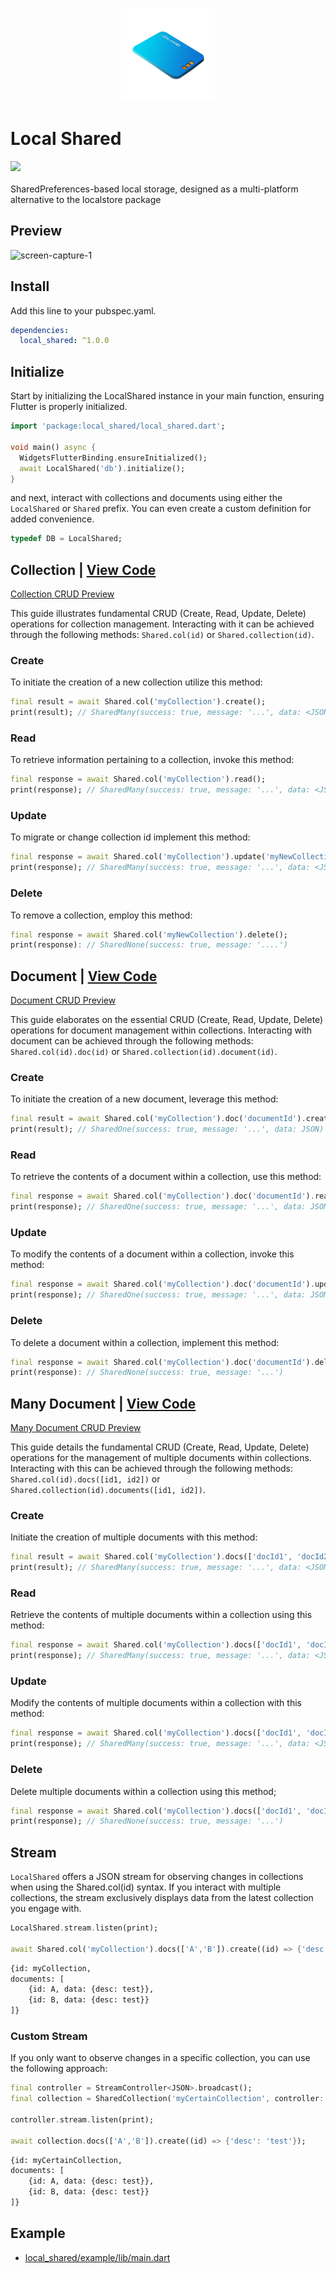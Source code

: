 <p align="center">
  <img src="https://raw.githubusercontent.com/Nialixus/local_shared/main/logo.png" alt="Inidia.app Local Shared Logo" width="150">
</p>

# Local Shared

<a href='https://pub.dev/packages/local_shared'><img src='https://img.shields.io/pub/v/local_shared.svg?logo=flutter&color=blue&style=flat-square'/></a>\
\
SharedPreferences-based local storage, designed as a multi-platform alternative to the localstore package

## Preview

![screen-capture-_1_](https://user-images.githubusercontent.com/45191605/162557654-6e98d7be-e198-4089-bc13-6b52f7e4a6e2.gif)

## Install

Add this line to your pubspec.yaml.

```yaml
dependencies:
  local_shared: ^1.0.0
```

## Initialize

Start by initializing the LocalShared instance in your main function, ensuring Flutter is properly initialized.
```dart
import 'package:local_shared/local_shared.dart';

void main() async {
  WidgetsFlutterBinding.ensureInitialized();
  await LocalShared('db').initialize();
}
```

and next, interact with collections and documents using either the `LocalShared` or `Shared` prefix. 
You can even create a custom definition for added convenience.
```dart
typedef DB = LocalShared;
```

## Collection | [View Code](https://github.com/Nialixus/local_shared/blob/main/example/lib/src/collection_crud.dart)
[Collection CRUD Preview](https://github.com/Nialixus/local_shared/assets/45191605/cadda35c-32c8-4c60-9848-a2099e2377f3)

This guide illustrates fundamental CRUD (Create, Read, Update, Delete) operations for collection management. Interacting with it can be achieved through the following methods: `Shared.col(id)` or `Shared.collection(id)`.

### Create
To initiate the creation of a new collection utilize this method:
```dart
final result = await Shared.col('myCollection').create();
print(result); // SharedMany(success: true, message: '...', data: <JSON>[])
```

### Read
To retrieve information pertaining to a collection, invoke this method:
```dart
final response = await Shared.col('myCollection').read();
print(response); // SharedMany(success: true, message: '...', data: <JSON>[])
```

### Update
To migrate or change collection id implement this method:
```dart
final response = await Shared.col('myCollection').update('myNewCollection');
print(response); // SharedMany(success: true, message: '...', data: <JSON>[])
```

### Delete
To remove a collection, employ this method:
```dart
final response = await Shared.col('myNewCollection').delete();
print(response): // SharedNone(success: true, message: '....')
```

## Document | [View Code](https://github.com/Nialixus/local_shared/blob/main/example/lib/src/document_crud.dart)
[Document CRUD Preview](https://github.com/Nialixus/local_shared/assets/45191605/e8848c32-b9c2-4406-a0d4-ae8b0caad64f)

This guide elaborates on the essential CRUD (Create, Read, Update, Delete) operations for document management within collections. Interacting with document can be achieved through the following methods: `Shared.col(id).doc(id)` or `Shared.collection(id).document(id)`.

### Create
To initiate the creation of a new document, leverage this method:
```dart
final result = await Shared.col('myCollection').doc('documentId').create({'key': 'value'});
print(result); // SharedOne(success: true, message: '...', data: JSON)
```

### Read
To retrieve the contents of a document within a collection, use this method:
```dart
final response = await Shared.col('myCollection').doc('documentId').read();
print(response); // SharedOne(success: true, message: '...', data: JSON)
```

### Update
To modify the contents of a document within a collection, invoke this method:
```dart
final response = await Shared.col('myCollection').doc('documentId').update({'newKey': 'newValue'});
print(response); // SharedOne(success: true, message: '...', data: JSON)
```

### Delete
To delete a document within a collection, implement this method:
```dart
final response = await Shared.col('myCollection').doc('documentId').delete();
print(response): // SharedNone(success: true, message: '...')
```

## Many Document | [View Code](https://github.com/Nialixus/local_shared/blob/main/example/lib/src/many_document_crud.dart)
[Many Document CRUD Preview](https://github.com/Nialixus/local_shared/assets/45191605/8cb30d72-ec7e-4b4c-8516-c4f12702e879)

This guide details the fundamental CRUD (Create, Read, Update, Delete) operations for the management of multiple documents within collections. Interacting with this can be achieved through the following methods: `Shared.col(id).docs([id1, id2])` or `Shared.collection(id).documents([id1, id2])`.

### Create
Initiate the creation of multiple documents with this method:
```dart
final result = await Shared.col('myCollection').docs(['docId1', 'docId2']).create((id) => {'key': 'value'});
print(result); // SharedMany(success: true, message: '...', data: <JSON>[])
```

### Read
Retrieve the contents of multiple documents within a collection using this method:
```dart
final response = await Shared.col('myCollection').docs(['docId1', 'docId2']).read();
print(response); // SharedMany(success: true, message: '...', data: <JSON>[])
```

### Update
Modify the contents of multiple documents within a collection with this method:
```dart
final response = await Shared.col('myCollection').docs(['docId1', 'docId2']).update((id) => {'newKey': 'newValue'});
print(response); // SharedMany(success: true, message: '...', data: <JSON>[])
```

### Delete
Delete multiple documents within a collection using this method;
```dart
final response = await Shared.col('myCollection').docs(['docId1', 'docId2']).delete();
print(response); // SharedNone(success: true, message: '...')
```

## Stream
`LocalShared` offers a JSON stream for observing changes in collections when using the Shared.col(id) syntax. If you interact with multiple collections, the stream exclusively displays data from the latest collection you engage with.

```dart
LocalShared.stream.listen(print);

await Shared.col('myCollection').docs(['A','B']).create((id) => {'desc': 'test'});
```
```bash
{id: myCollection,
documents: [
    {id: A, data: {desc: test}},
    {id: B, data: {desc: test}}
]}
```

### Custom Stream
If you only want to observe changes in a specific collection, you can use the following approach:

```dart
final controller = StreamController<JSON>.broadcast();
final collection = SharedCollection('myCertainCollection', controller: controller);

controller.stream.listen(print);

await collection.docs(['A','B']).create((id) => {'desc': 'test'});
```
```bash
{id: myCertainCollection,
documents: [
    {id: A, data: {desc: test}},
    {id: B, data: {desc: test}}
]}
```

## Example
- <a href="https://github.com/Nialixus/local_shared/blob/main/example/lib/main.dart">local_shared/example/lib/main.dart</a>
